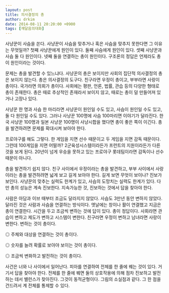 ```yaml
---
layout: post
title: 의사결정의 총
author: drkim
date: 2014-08-11 20:20:00 +0900
tags: [깨달음의대화]
---
```

사냥꾼이 사슴을 쏜다. 사냥꾼이 사슴을 맞추거나 혹은 사슴을 맞추지 못한다면 그 이유는 무엇일까? 첫째 사냥꾼에게 원인이 있다. 둘째 사슴에게 원인이 있다. 셋째 사냥꾼과 사슴 둘 다 원인이다. 넷째 둘을 연결하는 총이 원인이다. 구조론의 정답은 언제라도 총이 원인이라는 것이다. 

  


문제는 총을 발견할 수 있느냐다. 사냥꾼의 총은 보이지만 사회의 집단적 의사결정의 총은 보이지 않는다. 총은 의사결정의 도구다. 친구라면 우정이 총이고, 부부라면 사랑이 총이다. 국가라면 의회가 총이다. 사회에는 평판, 언론, 법률, 관습 등의 다양한 형태로 총이 존재한다. 총은 때로 추상적인 존재라서 보이지 않고, 때로는 총이 덜 만들어져 있거나 고장나 있다. 

  


사냥꾼 한 명과 사슴 한 마리라면 사냥꾼이 원인일 수도 있고, 사슴이 원인일 수도 있고, 둘 다 원인일 수도 있다. 그러나 사냥꾼 100명에 사슴 100마리면 이야기가 달라진다. 한국 사냥꾼 100명과 일본 사냥꾼 100명이 사냥시합을 했다면 총이 좋은 쪽이 이긴다. 총을 발견하려면 문제를 확대시켜 보아야 한다. 

  


프로야구를 해도 그렇다. 한 게임을 지면 선수 때문이고 두 게임을 지면 감독 때문이다. 그런데 100게임을 지면 어떨까? 2군육성시스템이라든가 프런트의 지원이라든가 다른 것을 보게 된다. 20년이 넘게 우승을 못하고 있는 프로야구 롯데팀이라면 감독이나 선수 때문이 아니다. 

  


총을 발견하기 쉽지 않다. 친구 사이에서 우정이라는 총을 발견하고, 부부 사이에서 사랑이라는 총을 발견하려면 넓게 보고 길게 보아야 한다. 길게 보면 무엇이 보이나? 진보가 보인다. 사냥꾼의 맞추는 실력도 한계가 있고, 사슴의 도망치는 실력도 한계가 있다. 다만 총의 성능은 계속 진보한다. 지속가능한 것, 진보하는 것에서 답을 찾아야 한다. 

  


사람은 아담과 이브 때부터 조금도 달라지지 않았다. 사슴도 3만년 동안 변하지 않았다. 달라진 것은 사람과 사슴을 연결하는 방식이다. 엣날에는 창이나 활이 연결했고 지금은 총이 연결한다. 시간을 두고 조금씩 변하는 것에 답이 있다. 총이 정답이다. 사회라면 관습이 변하고 제도가 변하고 시스템이 변한다. 친구라면 우정이 변하고 남녀라면 사랑이 변한다. 변하는 것이 총이다. 

  


◎ 주체와 대상을 연결하는 것이 총이다.  
      
◎ 숫자를 늘려 확률로 보아야 보이는 것이 총이다.   
      
◎ 조금씩 변화하고 발전하는 것이 총이다. 

  


사건은 너와 나 사이에서 일어난다. 피아를 연결하여 전체를 한 줄에 꿰는 것이 있다. 거기서 답을 찾아야 한다. 전체를 한 줄에 꿰면 둘의 상호작용에 의해 점차 진보하고 발전하는 데서 밸런스가 찾아진다. 그것이 동적균형이다. 그림의 소실점과 같다. 그 한 점을 건드려서 계 전체를 통제할 수 있다.